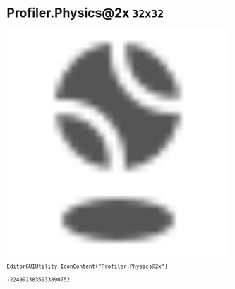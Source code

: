 # Profiler.Physics@2x `32x32`
<img src="/img/Profiler.Physics@2x.png" width=512 height=512>

``` CSharp
EditorGUIUtility.IconContent("Profiler.Physics@2x")
```
```
-2249923835933890752
```
